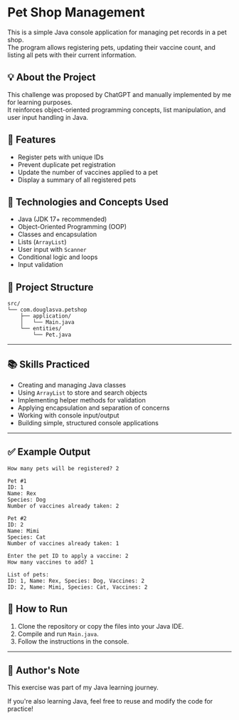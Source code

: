 # Pet Shop Management

This is a simple Java console application for managing pet records in a pet shop.  
The program allows registering pets, updating their vaccine count, and listing all pets with their current information.

## 💡 About the Project

This challenge was proposed by ChatGPT and manually implemented by me for learning purposes.  
It reinforces object-oriented programming concepts, list manipulation, and user input handling in Java.

## 🚀 Features

- Register pets with unique IDs
- Prevent duplicate pet registration
- Update the number of vaccines applied to a pet
- Display a summary of all registered pets

## 🧰 Technologies and Concepts Used

- Java (JDK 17+ recommended)
- Object-Oriented Programming (OOP)
- Classes and encapsulation
- Lists (`ArrayList`)
- User input with `Scanner`
- Conditional logic and loops
- Input validation

## 📂 Project Structure

```text
src/
└── com.douglasva.petshop
    ├── application/
    │   └── Main.java
    └── entities/
        └── Pet.java
```


---

## 📚 Skills Practiced

- Creating and managing Java classes
- Using `ArrayList` to store and search objects
- Implementing helper methods for validation
- Applying encapsulation and separation of concerns
- Working with console input/output
- Building simple, structured console applications

---

## ✅ Example Output

```text
How many pets will be registered? 2

Pet #1
ID: 1
Name: Rex
Species: Dog
Number of vaccines already taken: 2

Pet #2
ID: 2
Name: Mimi
Species: Cat
Number of vaccines already taken: 1

Enter the pet ID to apply a vaccine: 2
How many vaccines to add? 1

List of pets:
ID: 1, Name: Rex, Species: Dog, Vaccines: 2
ID: 2, Name: Mimi, Species: Cat, Vaccines: 2
```

## 🧪 How to Run

1. Clone the repository or copy the files into your Java IDE.
2. Compile and run `Main.java`.
3. Follow the instructions in the console.

---

## 🧠 Author's Note

This exercise was part of my Java learning journey.

If you're also learning Java, feel free to reuse and modify the code for practice!
